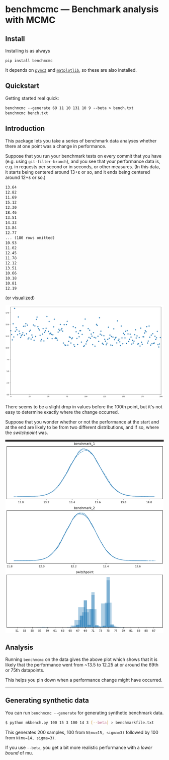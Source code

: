 # benchmcmc — Benchmark analysis with MCMC

## Install

Installing is as always

```
pip install benchmcmc
```

It depends on [`pymc3`](https://pypi.org/project/pymc3/) and
[`matplotlib`](https://pypi.org/project/matplotlib/), so these are also
installed.

## Quickstart

Getting started real quick:

```
benchmcmc --generate 69 11 10 131 10 9 --beta > bench.txt
benchmcmc bench.txt
```


## Introduction

This package lets you take a series of benchmark data analyses whether
there at one point was a change in performance.

Suppose that you run your benchmark tests on every commit that you have
(e.g. using `git-filter-branch`), and you see that your performance data
is, e.g. in requests per second or in seconds, or other measures.  (In
this data, it starts being centered around 13+ε or so, and it ends being
centered around 12+ε or so.)

```
13.64
12.82
11.69
15.12
12.30
18.46
13.51
14.33
13.84
12.77
... (180 rows omitted)
10.93
11.02
12.45
11.78
12.12
13.51
10.66
10.18
10.81
12.19
```

(or visualized)

![scatterplot of performance over time](https://raw.githubusercontent.com/pgdr/benchmcmc/main/assets/benchscatter.png)

There seems to be a slight drop in values before the 100th point, but
it's not easy to determine exactly where the change occurred.

Suppose that you wonder whether or not the performance at the start and
at the end are likely to be from two different distributions, and if so,
where the _switchpoint_ was.

![traceplot](https://raw.githubusercontent.com/pgdr/benchmcmc/main/assets/benchmcmc.png)

## Analysis

Running `benchmcmc` on the data gives the above plot which shows that it
is likely that the performance went from ~13.5 to 12.25 at or around the
69th or 75th datapoints.

This helps you pin down when a performance change might have occurred.


---

## Generating synthetic data

You can run `benchmcmc --generate` for generating synthetic benchmark
data.

```bash
$ python mkbench.py 100 15 3 100 14 3 [--beta] > benchmarkfile.txt
```

This generates 200 samples, 100 from `N(mu=15, sigma=3)` followed by 100
from `N(mu=14, sigma=3)`.

If you use `--beta`, you get a bit more realistic performance with a
_lower bound_ of mu.

